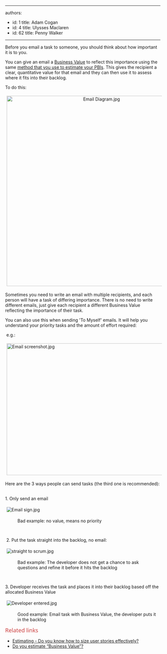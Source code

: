 

---
authors:
  - id: 1
    title: Adam Cogan
  - id: 4
    title: Ulysses Maclaren
  - id: 62
    title: Penny Walker
---




<span class='intro'> <p>​​​Before you email a task to someone, you should think about how important it is to you. &#160;​<br></p> </span>

<p>​You can give an email a&#160;<a href="/_layouts/15/FIXUPREDIRECT.ASPX?WebId=3dfc0e07-e23a-4cbb-aac2-e778b71166a2&amp;TermSetId=07da3ddf-0924-4cd2-a6d4-a4809ae20160&amp;TermId=3a80775e-de03-4619-a9ac-3fbc97834f02">Business Value​</a>&#160;to reflect this importance&#160;using the same <a href="/_layouts/15/FIXUPREDIRECT.ASPX?WebId=3dfc0e07-e23a-4cbb-aac2-e778b71166a2&amp;TermSetId=07da3ddf-0924-4cd2-a6d4-a4809ae20160&amp;TermId=51296135-61d2-46bd-bee5-50f992199d99">method that you use to estimate your PBIs​</a>. This gives&#160;the recipient a clear, quantitative&#160;value for that email and they can then use it to&#160;assess where it fits into their backlog.<br></p><p>To do this&#58;<span style="background-color&#58;initial;">​</span></p><dl class="ssw15-rteElement-ImageArea" style="text-align&#58;center;"><img src="/SiteAssets/do-you-give-your-emails-a-business-value/Email%20Diagram.jpg" alt="Email Diagram.jpg" style="width&#58;600px;margin&#58;5px;height&#58;615px;" /><br></dl><p class="ssw15-rteElement-P" style="text-align&#58;left;">​​​Sometimes you need to write an email with multiple recipients, and each person will have a task&#160;of&#160;differing importance. There is no need to write different emails, just give&#160;each recipient a different Business Value reflecting the importance of their task.<br></p><p class="ssw15-rteElement-P" style="text-align&#58;left;">​You can also&#160;use this when sending 'To Myself' emails. It will help you understand your priority tasks and the amount of effort required&#58;<br></p><p class="ssw15-rteElement-P" style="text-align&#58;left;">&#160;e.g.&#58;<br></p><dl class="ssw15-rteElement-ImageArea" style="text-align&#58;center;"><img src="/SiteAssets/do-you-give-your-emails-a-business-value/Email%20screenshot.jpg" alt="Email screenshot.jpg" style="text-align&#58;left;margin&#58;5px;width&#58;600px;height&#58;426px;" /><br></dl><dl class="ssw15-rteElement-ImageArea">Here are the 3 ways people can send tasks (the third one is recommended)​&#58;<br></dl><p><br>1. Only send an email<br></p><dl class="ssw15-rteElement-ImageArea"><img src="/SiteAssets/do-you-give-your-emails-a-business-value/Email%20sign.jpg" alt="Email sign.jpg" style="margin&#58;5px;" /></dl><dd class="ssw15-rteElement-FigureBad">​​Bad example&#58;​ no value, means no priority<br></dd><p class="ssw15-rteElement-P"><br></p><p class="ssw15-rteElement-P">​​​​​ 2.&#160;Put the task straight into the backlog, no email&#58;<span style="background-color&#58;initial;">​</span><br></p><dl class="ssw15-rteElement-ImageArea"><img src="/SiteAssets/do-you-give-your-emails-a-business-value/straight%20to%20scrum.jpg" alt="straight to scrum.jpg" style="margin&#58;5px;" /></dl><dd class="ssw15-rteElement-FigureBad"><span style="font-size&#58;0.9rem;">​Bad example&#58;&#160;</span><span style="font-size&#58;0.9rem;">​</span><span style="font-size&#58;0.9rem;">The developer does not get a chance to ask questions and refine it&#160;before it&#160;hits the backlog</span><br></dd><dl class="ssw15-rteElement-ImageArea">​</dl><dl class="ssw15-rteElement-ImageArea"><span style="background-color&#58;initial;">3</span><span style="background-color&#58;initial;">.&#160;Developer receives the task and places it into their​ backlog based off the allocated&#160;Business Value</span></dl><dl class="ssw15-rteElement-ImageArea"><img src="/SiteAssets/do-you-give-your-emails-a-business-value/Developer%20entered.jpg" alt="Developer entered.jpg" style="margin&#58;5px;" /></dl><dd class="ssw15-rteElement-FigureGood">Good example&#58;&#160;Email task with Business Value, the developer puts it in the backlog<span style="color&#58;#333333;font-size&#58;13px;">​​​</span><br></dd><dl class="ssw15-rteElement-ImageArea"></dl><dl class="ssw15-rteElement-ImageArea"><span style="color&#58;#cc4141;font-family&#58;&quot;segoe ui&quot;, &quot;trebuchet ms&quot;, tahoma, arial, verdana, sans-serif;font-size&#58;18px;">Related links</span></dl><p></p><ul><li><a href="/_layouts/15/FIXUPREDIRECT.ASPX?WebId=3dfc0e07-e23a-4cbb-aac2-e778b71166a2&amp;TermSetId=07da3ddf-0924-4cd2-a6d4-a4809ae20160&amp;TermId=51296135-61d2-46bd-bee5-50f992199d99">Estimating - Do you know how to size user stories effectively?</a><br></li><li><a href="/_layouts/15/FIXUPREDIRECT.ASPX?WebId=3dfc0e07-e23a-4cbb-aac2-e778b71166a2&amp;TermSetId=07da3ddf-0924-4cd2-a6d4-a4809ae20160&amp;TermId=3a80775e-de03-4619-a9ac-3fbc97834f02">Do you estimate “Business Value”?</a><br></li></ul><p>​<br><br><br></p>


